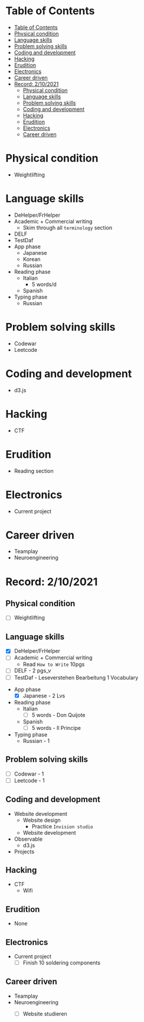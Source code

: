 # Table of Contents
- [Table of Contents](#table-of-contents)
- [Physical condition](#physical-condition)
- [Language skills](#language-skills)
- [Problem solving skills](#problem-solving-skills)
- [Coding and development](#coding-and-development)
- [Hacking](#hacking)
- [Erudition](#erudition)
- [Electronics](#electronics)
- [Career driven](#career-driven)
- [Record: 2/10/2021](#record-2102021)
  - [Physical condition](#physical-condition-1)
  - [Language skills](#language-skills-1)
  - [Problem solving skills](#problem-solving-skills-1)
  - [Coding and development](#coding-and-development-1)
  - [Hacking](#hacking-1)
  - [Erudition](#erudition-1)
  - [Electronics](#electronics-1)
  - [Career driven](#career-driven-1)


# Physical condition
- Weightlifting

# Language skills
- DeHelper/FrHelper
- Academic + Commercial writing
  - Skim through all `terminology` section
- DELF
- TestDaf
- App phase
  - Japanese
  - Korean
  - Russian
- Reading phase
  - Italian
    - 5 words/d
  - Spanish
- Typing phase
  - Russian


# Problem solving skills
- Codewar
- Leetcode

# Coding and development
- d3.js

# Hacking
- CTF

# Erudition
- Reading section

# Electronics
- Current project

# Career driven
- Teamplay
- Neuroengineering

# Record: 2/10/2021
## Physical condition
- [ ] Weightlifting

## Language skills
- [x] DeHelper/FrHelper
- [ ] Academic + Commercial writing
  - Read `How to Write` 10pgs
- [ ] DELF - 2 pgs_v
- [ ] TestDaf - Leseverstehen Bearbeitung 1 Vocabulary
- App phase
  - [x] Japanese - 2 Lvs
- Reading phase
  - Italian
    - [ ] 5 words - Don Quijote
  - Spanish
    - [ ] 5 words - Il Principe
- Typing phase
  - Russian - 1


## Problem solving skills
- [ ] Codewar - 1
- [ ] Leetcode - 1

## Coding and development
- Website development
  - Website design
    - Practice `Invision studio`
  - Website development
- Observable
  - d3.js
- Projects
## Hacking
- CTF
  - Wifi

## Erudition
- None
## Electronics
- Current project
  - [ ] Finish 10 soldering components
## Career driven
- Teamplay
- Neuroengineering
  - [ ] Website studieren

